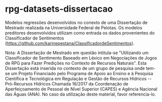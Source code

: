 # rpg-datasets-dissertacao

Modelos regressões desenvolvidos no conexto de uma Dissertação de Mestrado realizada na Universidade Federal de Pelotas. Os modelos preditores desenvolvidos utilizam como entrada os dados provenientes do Classificador de Sentimentos (https://github.com/karinepestana/ClassificadordeSentimentos).  



Nota: A Dissertação de Mestrado em questão intitula-se "Utilizando um Classificador de Sentimento Baseado em Léxico em Negociações de Jogos de RPG para Fazer Predições no Contexto de Recursos Naturais".
Esta Dissertação está inserida no contexto de um grupo de pesquisa onde tem-se um Projeto Financiado pelo Programa de Apoio ao Ensino e à Pesquisa Científica e Tecnológica em Regulação e Gestão de Recursos Hídricos -- Pró-Recursos Hídricos Chamada 16/2017 da Coordenação de Aperfeiçoamento de Pessoal de Nível Superior (CAPES) e Agência Nacional das Águas (ANA).
No caso da utilização deste material, favor referencia-lo. 

